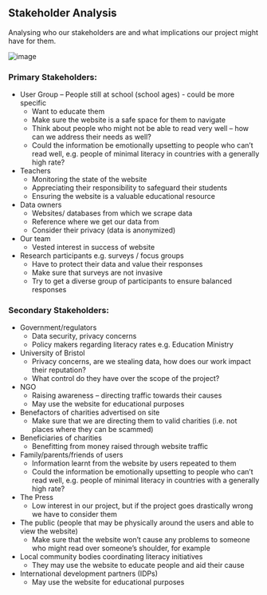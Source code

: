 ## Stakeholder Analysis
Analysing who our stakeholders are and what implications our project might have for them.

![image](https://user-images.githubusercontent.com/45073537/116976766-79f5a100-acb9-11eb-9e34-a5bfa238e2c3.png)

### Primary Stakeholders:
*	User Group – People still at school (school ages) - could be more specific
    *	Want to educate them
    *	Make sure the website is a safe space for them to navigate
    *	Think about people who might not be able to read very well – how can we address their needs as well? 
    *	Could the information be emotionally upsetting to people who can’t read well, e.g. people of minimal literacy in countries with a generally high rate?
*	Teachers 
    *	Monitoring the state of the website
    *	Appreciating their responsibility to safeguard their students
    *	Ensuring the website is a valuable educational resource
*	Data owners 
    *	Websites/ databases from which we scrape data
    *	Reference where we get our data from
    *	Consider their privacy (data is anonymized)
*	Our team 
    *	Vested interest in success of website
*	Research participants e.g. surveys / focus groups
    *	Have to protect their data and value their responses
    *	Make sure that surveys are not invasive
    *	Try to get a diverse group of participants to ensure balanced responses

### Secondary Stakeholders:
*	Government/regulators 
    *	Data security, privacy concerns
    *	Policy makers regarding literacy rates e.g. Education Ministry 
*	University of Bristol 
    *	Privacy concerns, are we stealing data, how does our work impact their reputation?
    *	What control do they have over the scope of the project?
*	NGO
    *	Raising awareness – directing traffic towards their causes
    *	May use the website for educational purposes
*	Benefactors of charities advertised on site
    *	Make sure that we are directing them to valid charities (i.e. not places where they can be scammed)
*	Beneficiaries of charities 
    *	Benefitting from money raised through website traffic
*	Family/parents/friends of users
    *	Information learnt from the website by users repeated to them
    *	Could the information be emotionally upsetting to people who can’t read well, e.g. people of minimal literacy in countries with a generally high rate?
*	The Press
    *	Low interest in our project, but if the project goes drastically wrong we have to consider them
*	The public (people that may be physically around the users and able to view the website)
    *	Make sure that the website won’t cause any problems to someone who might read over someone’s shoulder, for example
*	Local community bodies coordinating literacy initiatives
    *	They may use the website to educate people and aid their cause
*	International development partners (IDPs)
    *	May use the website for educational purposes
